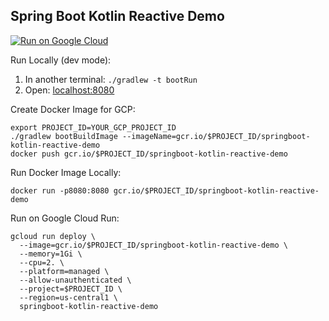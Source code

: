 Spring Boot Kotlin Reactive Demo
--------------------------------

[![Run on Google Cloud](https://deploy.cloud.run/button.svg)](https://deploy.cloud.run)

Run Locally (dev mode):
1. In another terminal: `./gradlew -t bootRun`
1. Open: [localhost:8080](http://localhost:8080)

Create Docker Image for GCP:
```
export PROJECT_ID=YOUR_GCP_PROJECT_ID
./gradlew bootBuildImage --imageName=gcr.io/$PROJECT_ID/springboot-kotlin-reactive-demo
docker push gcr.io/$PROJECT_ID/springboot-kotlin-reactive-demo
```

Run Docker Image Locally:
```
docker run -p8080:8080 gcr.io/$PROJECT_ID/springboot-kotlin-reactive-demo
```

Run on Google Cloud Run:
```
gcloud run deploy \
  --image=gcr.io/$PROJECT_ID/springboot-kotlin-reactive-demo \
  --memory=1Gi \
  --cpu=2. \
  --platform=managed \
  --allow-unauthenticated \
  --project=$PROJECT_ID \
  --region=us-central1 \
  springboot-kotlin-reactive-demo
```
